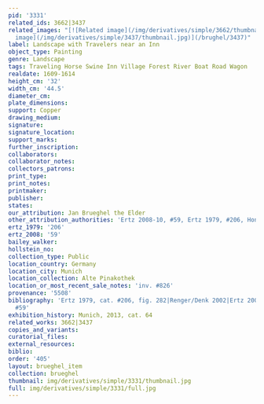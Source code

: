```yaml
---
pid: '3331'
related_ids: 3662|3437
related_images: "[![Related image](/img/derivatives/simple/3662/thumbnail.jpg)](/brughel/3662)|[![Related
  image](/img/derivatives/simple/3437/thumbnail.jpg)](/brughel/3437)"
label: Landscape with Travelers near an Inn
object_type: Painting
genre: Landscape
tags: Traveling Horse Swine Inn Village Forest River Boat Road Wagon
realdate: 1609-1614
height_cm: '32'
width_cm: '44.5'
diameter_cm: 
plate_dimensions: 
support: Copper
drawing_medium: 
signature: 
signature_location: 
support_marks: 
further_inscription: 
collaborators: 
collaborator_notes: 
collectors_patrons: 
print_type: 
print_notes: 
printmaker: 
publisher: 
states: 
our_attribution: Jan Brueghel the Elder
other_attribution_authorities: 'Ertz 2008-10, #59, Ertz 1979, #206, Honig database'
ertz_1979: '206'
ertz_2008: '59'
bailey_walker: 
hollstein_no: 
collection_type: Public
location_country: Germany
location_city: Munich
location_collection: Alte Pinakothek
location_or_most_recent_sale_notes: 'inv. #826'
provenance: '5508'
bibliography: 'Ertz 1979, cat. #206, fig. 282|Renger/Denk 2002|Ertz 2008-10, cat.
  #59'
exhibition_history: Munich, 2013, cat. 64
related_works: 3662|3437
copies_and_variants: 
curatorial_files: 
external_resources: 
biblio: 
order: '405'
layout: brueghel_item
collection: brueghel
thumbnail: img/derivatives/simple/3331/thumbnail.jpg
full: img/derivatives/simple/3331/full.jpg
---
```

